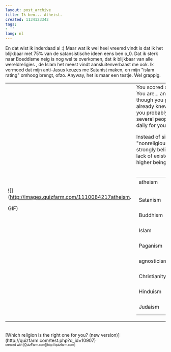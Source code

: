 ```yaml
---
layout: post_archive
title: Ik ben... Atheist.
created: 1134123342
tags:
- ''
lang: nl
---
```

En dat wist ik inderdaad al :) Maar wat ik wel heel vreemd vindt is dat ik het blijkbaar met 75% van de satansistische ideen eens ben o_0. Dat ik sterk naar Boeddisme neig is nog wel te overkomen, dat ik blijkbaar van alle wereldreligies , de Islam het meest vindt aansluitenverbaast me ook. Ik vermoed dat mijn anti-Jasus keuzes me Satanist maken, en mijn "islam rating" omhoog brengt, ofzo. Anyway, het is maar een testje. Wel grappig. <!--break--><table border="0" cellpadding="5" cellspacing="0" width="600"><tr><td>![](http://images.quizfarm.com/1110084217atheism.

GIF)</td><td> You scored as <b>atheism</b>. You are... an atheist, though you probably already knew this. Also, you probably have several people praying daily for your soul.

Instead of simply being "nonreligious," atheists strongly believe in the lack of existence of a higher being, or God.<br /><br /><table border="0" width="300" cellspacing="0" cellpadding="0"><tr><td>
atheism
</td><td><table border="1" cellpadding="0" cellspacing="0" width="79" bgcolor="#dddddd"><tr><td></td></tr></table></td><td><font face="Arial" size="1">79%</font></td></tr><tr><td>
Satanism
</td><td><table border="1" cellpadding="0" cellspacing="0" width="75" bgcolor="#dddddd"><tr><td></td></tr></table></td><td><font face="Arial" size="1">75%</font></td></tr><tr><td>
Buddhism
</td><td><table border="1" cellpadding="0" cellspacing="0" width="63" bgcolor="#dddddd"><tr><td></td></tr></table></td><td><font face="Arial" size="1">63%</font></td></tr><tr><td>
Islam
</td><td><table border="1" cellpadding="0" cellspacing="0" width="54" bgcolor="#dddddd"><tr><td></td></tr></table></td><td><font face="Arial" size="1">54%</font></td></tr><tr><td>
Paganism
</td><td><table border="1" cellpadding="0" cellspacing="0" width="54" bgcolor="#dddddd"><tr><td></td></tr></table></td><td><font face="Arial" size="1">54%</font></td></tr><tr><td>
agnosticism
</td><td><table border="1" cellpadding="0" cellspacing="0" width="42" bgcolor="#dddddd"><tr><td></td></tr></table></td><td><font face="Arial" size="1">42%</font></td></tr><tr><td>
Christianity
</td><td><table border="1" cellpadding="0" cellspacing="0" width="33" bgcolor="#dddddd"><tr><td></td></tr></table></td><td><font face="Arial" size="1">33%</font></td></tr><tr><td>
Hinduism
</td><td><table border="1" cellpadding="0" cellspacing="0" width="29" bgcolor="#dddddd"><tr><td></td></tr></table></td><td><font face="Arial" size="1">29%</font></td></tr><tr><td>
Judaism
</td><td><table border="1" cellpadding="0" cellspacing="0" width="17" bgcolor="#dddddd"><tr><td></td></tr></table></td><td><font face="Arial" size="1">17%</font></td></tr></table></td></tr></table><br />[Which religion is the right one for you? (new version)](http://quizfarm.com/test.php?q_id=10907)<br /><font face="Arial" size="1">created with [QuizFarm.com](http://quizfarm.com)</font>
